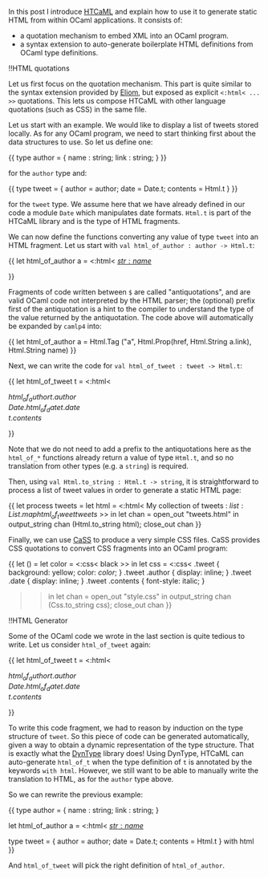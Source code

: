 In this post I introduce [HTCaML](http://www.github.com/samoht/htcaml)
and explain how to use it to generate static HTML from within OCaml applications. It consists of:

* a quotation mechanism to embed XML into an OCaml program.
* a syntax extension to auto-generate boilerplate HTML definitions from OCaml type definitions.

!!HTML quotations

Let us first focus on the quotation mechanism. This part is quite
similar to the syntax extension provided by
[Eliom](http://ocsigen.org/eliom/manual/1.3.0/), but exposed as
explicit `<:html< ... >>` quotations. This lets us compose HTCaML with
other language quotations (such as CSS) in the same file.

Let us start with an example. We would like to display a list of tweets
stored locally. As for any OCaml program, we need to start thinking first
about the data structures to use. So let us define one:

{{
type author = {
 name : string;
 link : string;
}
}}

for the `author` type and:

{{
type tweet = {
  author = author;
  date = Date.t;
  contents = Html.t
}
}}

for the `tweet` type. We assume here that we have already defined in our
code a module `Date` which manipulates date formats. `Html.t` is
part of the HTCaML library and is the type of HTML fragments.

We can now define the functions converting any value of type `tweet`
into an HTML fragment. Let us start with `val html_of_author : author -> Html.t`:

{{
let html_of_author a =
   <:html<
      <a href=$str:a.link$>$str:name$</a>
   >>
}}

Fragments of code written between `$` are called "antiquotations", and
are valid OCaml code not interpreted by the HTML parser; the
(optional) prefix first of the antiquotation is a hint to the compiler
to understand the type of the value returned by the antiquotation. The
code above will automatically be expanded by `camlp4` into:

{{
let html_of_author a =
   Html.Tag ("a",
     Html.Prop(href,
       Html.String a.link),
     Html.String name)
}}

Next, we can write the code for `val html_of_tweet : tweet -> Html.t`:

{{
let html_of_tweet t =
   <:html<
      <div class="tweet">
        <div class="author">$html_of_author t.author$</div>
        <div class="date">$Date.html_of_date t.date$</div>
        <div class="contents">$t.contents$</div>
      </div>
   >>
}}

Note that we do not need to add a prefix to the antiquotations here as
the `html_of_*` functions already return a value of type `Html.t`, and so
no translation from other types (e.g. a `string`) is required.

Then, using `val Html.to_string : Html.t -> string`, it is
straightforward to process a list of tweet values in order to generate
a static HTML page:

{{
let process tweets =
    let html = <:html<
      <html>
        <head>
          <link rel="stylesheet" type="text/css" href="style.css"/>
        </head>
        <body>
          My collection of tweets :
          $list:List.map html_of_tweet tweets$
        </body>
      </html>
    >> in
    let chan = open_out "tweets.html" in
    output_string chan (Html.to_string html);
    close_out chan
}}

Finally, we can use [CaSS](http://www.github.com/samoht/cass) to produce
a very simple CSS files. CaSS provides CSS quotations to convert CSS
fragments into an OCaml program:

{{
let () =
  let color = <:css< black >> in
  let css  = <:css<
    .tweet           { background: yellow; color: $color$; }
    .tweet .author   { display: inline; }
    .tweet .date     { display: inline; }
    .tweet .contents { font-style: italic; }
  >> in
  let chan = open_out "style.css" in
  output_string chan (Css.to_string css);
  close_out chan
}}

!!HTML Generator
 
Some of the OCaml code we wrote in the last section is quite tedious
to write. Let us consider `html_of_tweet` again:

{{
let html_of_tweet t =
   <:html<
      <div class="tweet">
        <div class="author">$html_of_author t.author$</div>
        <div class="date">$Date.html_of_date t.date$</div>
        <div class="contents">$t.contents$</div>
      </div>
   >>
}}

To write this code fragment, we had to reason by
induction on the type structure of `tweet`. So this piece of code can
be generated automatically, given a way to obtain a dynamic representation of the
type structure. That is exactly what the
[DynType](http://www.github.com/samoht/dyntype) library does!
Using DynType, HTCaML can auto-generate `html_of_t` when the type definition of
`t` is annotated by the keywords `with html`. However, we still want
to be able to manually write the translation to HTML, as for the
`author` type above.

So we can rewrite the previous example:

{{
type author = {
 name : string;
 link : string;
}

let html_of_author a =
   <:html<
      <a href=$str:a.link$>$str:name$</a>
   >>

type tweet = {
  author = author;
  date = Date.t;
  contents = Html.t
} with html
}}

And `html_of_tweet` will pick the right definition of `html_of_author`.
